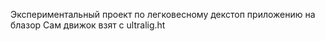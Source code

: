 Экспериментальный проект по легковесному декстоп приложению на блазор
Сам движок взят с ultralig.ht 